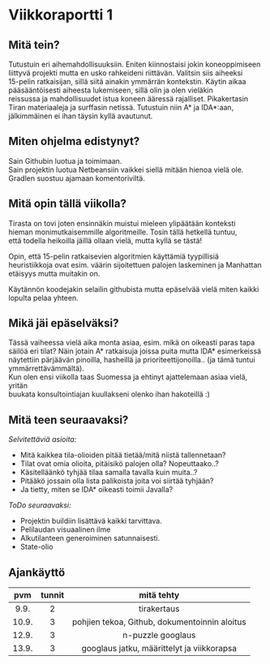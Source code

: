 # Viikkoraportti 1

## Mitä tein?

Tutustuin eri aihemahdollisuuksiin. Eniten kiinnostaisi jokin koneoppimiseen  
liittyvä projekti mutta en usko rahkeideni riittävän. Valitsin siis aiheeksi  
15-pelin ratkaisijan, sillä siitä ainakin ymmärrän kontekstin. 
Käytin aikaa pääsääntöisesti aiheesta lukemiseen, sillä olin ja olen vieläkin  
reissussa ja mahdollisuudet istua koneen ääressä rajalliset. Pikakertasin  
Tiran materiaaleja ja surffasin netissä. Tutustuin niin A* ja IDA*:aan,  
jälkimmäinen ei ihan täysin kyllä avautunut.  

## Miten ohjelma edistynyt?
Sain Githubin luotua ja toimimaan.  
Sain projektin luotua Netbeansiin vaikkei siellä mitään hienoa vielä ole.
Gradlen suostuu ajamaan komentoriviltä. 

## Mitä opin tällä viikolla?
Tirasta on tovi joten ensinnäkin muistui mieleen ylipäätään konteksti   
hieman monimutkaisemmille algoritmeille. Tosin tällä hetkellä tuntuu,   
että todella heikoilla jäillä ollaan vielä, mutta kyllä se tästä!

Opin, että 15-pelin ratkaisevien algoritmien käyttämiä tyypillisiä  
heuristiikkoja ovat esim. väärin sijoitettuen palojen laskeminen ja Manhattan  
etäisyys mutta muitakin on.

Käytännön koodejakin selailin githubista mutta epäselvää vielä miten kaikki  
lopulta pelaa yhteen.  

## Mikä jäi epäselväksi?
Tässä vaiheessa vielä aika monta asiaa, esim. mikä on oikeasti paras tapa  
säilöä eri tilat? Näin jotain A* ratkaisuja joissa puita mutta IDA* esimerkeissä  
näytettiin pärjäävän pinoilla, hasheillä ja prioriteettijonoilla.. (ja tämä tuntui  
ymmärrettävämmältä).  
Kun olen ensi viikolla taas Suomessa ja ehtinyt ajattelemaan asiaa vielä, yritän  
buukata konsultointiajan kuullakseni olenko ihan hakoteillä :)

## Mitä teen seuraavaksi?

*Selvitettäviä asioita:*
* Mitä kaikkea tila-olioiden pitää tietää/mitä niistä tallennetaan?
* Tilat ovat omia olioita, pitäisikö palojen olla? Nopeuttaako..? 
* Käsitelläänkö tyhjää tilaa samalla tavalla kuin muita..?
* Pitääkö jossain olla lista palikoista joita voi siirtää tyhjään? 
* Ja tietty, miten se IDA* oikeasti toimii Javalla? 

*ToDo seuraavaksi:*
* Projektin buildiin lisättävä kaikki tarvittava.
* Pelilaudan visuaalinen ilme
* Alkutilanteen generoiminen satunnaisesti. 
* State-olio

## Ajankäyttö

| pvm | tunnit | mitä tehty |
|:----:|:----:|:-----:|
| 9.9. | 2 | tirakertaus |
| 10.9. | 3 | pohjien tekoa, Github, dokumentoinnin aloitus |
| 12.9. | 3 | n-puzzle googlaus |
| 13.9. | 3 | googlaus jatku, määrittelyt ja viikkorapsa |
